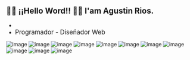 ## 👋👋 ¡¡Hello Word!! 👋👋  I'am Agustin Rios.
*
* <big> Programador - Diseñador Web </big>

![image](https://user-images.githubusercontent.com/52763083/112247981-f1a0cc80-8c33-11eb-88b4-bb0ae9887f5d.png)
![image](https://user-images.githubusercontent.com/52763083/112247998-f82f4400-8c33-11eb-86c8-5ec4aacec7ac.png)
![image](https://user-images.githubusercontent.com/52763083/112248028-04b39c80-8c34-11eb-9a2b-ffe639e1d5d2.png)
![image](https://user-images.githubusercontent.com/52763083/112248041-09785080-8c34-11eb-8432-f6a0df372e8d.png)
![image](https://user-images.githubusercontent.com/52763083/112248096-21e86b00-8c34-11eb-9165-cb647d573e45.png)
![image](https://user-images.githubusercontent.com/52763083/112248104-2745b580-8c34-11eb-84c8-36848e1f3e3e.png)
![image](https://user-images.githubusercontent.com/52763083/112248114-2a40a600-8c34-11eb-8975-9f9b8fb4e91b.png)
![image](https://user-images.githubusercontent.com/52763083/112248126-2f055a00-8c34-11eb-8b09-fa74029d80c9.png)
![image](https://user-images.githubusercontent.com/52763083/112248140-36c4fe80-8c34-11eb-8783-13a7c97fcad4.png)
![image](https://user-images.githubusercontent.com/52763083/112248194-51977300-8c34-11eb-9b6f-9bfefcec049a.png)
![image](https://user-images.githubusercontent.com/52763083/112248134-33317780-8c34-11eb-8583-c94cc46e51a2.png)


<!--
**agustinrios/agustinrios** is a ✨ _special_ ✨ repository because its `README.md` (this file) appears on your GitHub profile.

Here are some ideas to get you started:

- 🔭 I’m currently working on ...
- 🌱 I’m currently learning ...
- 👯 I’m looking to collaborate on ...
- 🤔 I’m looking for help with ...
- 💬 Ask me about ...
- 📫 How to reach me: ...
- 😄 Pronouns: ...
- ⚡ Fun fact: ...
-->
